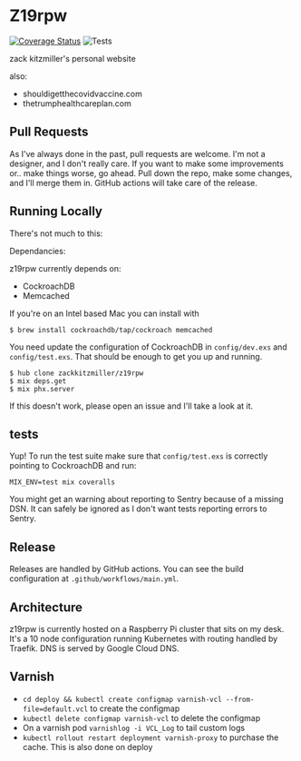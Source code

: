 # Z19rpw

[![Coverage Status](https://coveralls.io/repos/github/zackkitzmiller/z19rpw/badge.svg?branch=main)](https://coveralls.io/github/zackkitzmiller/z19rpw?branch=main)
![Tests](https://github.com/zackkitzmiller/z19rpw/workflows/does%20it%20blend%3F/badge.svg)

zack kitzmiller's personal website

also:
- shouldigetthecovidvaccine.com
- thetrumphealthcareplan.com

## Pull Requests

As I've always done in the past, pull requests are welcome. I'm not a designer, and I don't really care. If you want to make some improvements or.. make things worse, go ahead. Pull down the repo, make some changes, and I'll merge them in. GitHub actions will take care of the release.

## Running Locally

There's not much to this:

Dependancies:

z19rpw currently depends on:

- CockroachDB
- Memcached

If you're on an Intel based Mac you can install with

```
$ brew install cockroachdb/tap/cockroach memcached
```

You need update the configuration of CockroachDB in `config/dev.exs` and `config/test.exs`. That should be enough to get you up and running.

```
$ hub clone zackkitzmiller/z19rpw
$ mix deps.get
$ mix phx.server
```

If this doesn't work, please open an issue and I'll take a look at it.

## tests

Yup! To run the test suite make sure that `config/test.exs` is correctly pointing to CockroachDB and run:

```
MIX_ENV=test mix coveralls
```

You might get an warning about reporting to Sentry because of a missing DSN. It can safely be ignored as I don't want tests reporting errors to Sentry.

## Release

Releases are handled by GitHub actions. You can see the build configuration at `.github/workflows/main.yml`.

## Architecture

z19rpw is currently hosted on a Raspberry Pi cluster that sits on my desk. It's a 10 node configuration running Kubernetes with routing handled by Traefik. DNS is served by Google Cloud DNS. 

## Varnish

- `cd deploy && kubectl create configmap varnish-vcl --from-file=default.vcl` to create the configmap
- `kubectl delete configmap varnish-vcl` to delete the configmap
- On a varnish pod `varnishlog -i VCL_Log` to tail custom logs
- `kubectl rollout restart deployment varnish-proxy` to purchase the cache. This is also done on deploy
